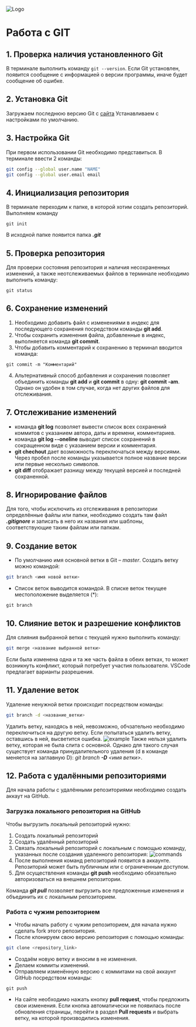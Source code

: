 ![Logo](gitlogo.jpg)
# Работа с GIT
## 1. Проверка наличия установленного Git
В терминале выполнить команду `git --version`. Если Git установлен, появится сообщение с информацией о версии программы, иначе будет сообщение об ошибке.

## 2. Установка Git
Загружаем последнюю версию Git с [сайта](https://git-scm.com/download/)
Устанавливаем с настройками по умолчанию.

## 3. Настройка Git
При первом использовании Git необходимо представиться. В терминале ввести 2 команды:
```Bash
git config --global user.name "NAME"
git config --global user.email email
```

## 4. Инициализация репозитория
В терминале переходим к папке, в которой хотим создать репозиторий. Выполняем команду
```
git init
```
В исходной папке появится папка ***.git***

## 5. Проверка репозитория
Для проверки состояния репозитория и наличия несохраненных изменений, а также неотслеживаемых файлов в терминале необходимо выполнить команду:
```
git status
```

## 6. Сохранение изменений
1. Необходимо добавить файл с изменениями в индекс для последующего сохранения посредством команды **git add**.
2. Чтобы сохранить изменения файла, добавленные в индекс, выполняется команда **git commit**. 
3. Чтобы добавить комментарий к сохранению в терминал вводится команда:
```
git commit -m "Комментарий"
```
4. Альтернативный способ добавления и сохранения позволяет объединить команды **git add** и **git commit** в одну: **git commit -am**. Однако он удобен в том случае, когда нет других файлов для отслеживания.

## 7. Отслеживание изменений
*  команда __git log__ позволяет вывести список всех сохранений коммитов с указанием автора, даты и времени, комментариев. 
* команда __git log --oneline__ выводит список сохранений в сокращенном виде с указанием версии и комментария.
* __git chechout__ дает возможность переключаться между версиями. Через пробел после команды указывается полное название версии или первые несколько символов. 
* __git diff__ отображает разницу между текущей версией и последней сохраненной.

## 8. Игнорирование файлов
Для того, чтобы исключить из отслеживания в репозитории определённые файлы или папки, необходимо создать там файл ***.gitignore*** и записать в него их названия или шаблоны, соответствующие таким файлам или папкам.

## 9. Создание веток
* По умолчанию имя основной ветки в Git – *master*. Создать ветку можно командой:
```Bash
git branch <имя новой ветки>
```
* Список веток выводится командой. В списке веток текущее местоположение выделяется (*):
```
git branch
```

## 10. Слияние веток и разрешение конфликтов
Для слияния выбранной ветки с текущей нужно выполнить команду: 
```Bash
git merge <название выбранной ветки>
```
Если была изменена одна и та же часть файла в обеих ветках, то может возникнуть конфликт, который потребует участия пользователя. VSCode предлагает варианты разрешения.

## 11. Удаление веток
Удаление ненужной ветки происходит посредством команды:
```Bash
git branch -d <название_ветки>
```
Удалить ветку, находясь в ней, невозможно, обчзательно необходимо переключиться на другую ветку. Если попытаться удалить ветку, оставшись в ней, высветится ошибка.
![example](deleteError.PNG)
Также нельзя удалить ветку, которая не была слита с основной. Однако для такого случая существует команда принудалительного удаления (d в команде меняется на заглавную D): *git branch __-D__ <имя ветки>*.

## 12. Работа с удалёнными репозиториями
Для начала работы с удалёнными репозиториями необходимо создать аккаут на GitHub.
### __Загрузка локального репозитория на GitHub__
Чтобы выгрузить локальный репозиторий нужно:
1. Создать локальный репозиторий
2. Создать удалённый репозиторий
3. Связать локальный репозиторий с локальным с помощью команду, указанных после создания удаленного репозитория:
![commands](remote.PNG)
4. После выполнения команд репозиторий появится в аккаунте. Репозиторий может быть публичным или с ограниченным доступом.
5. Для осуществления команды __git push__ необходимо обязательно авторизоваться на внешнем репозитории.

Команда __*git pull*__ позволяет выгрузить все предложенные изменения и объединить их с локальным репозиторием.

### __Работа с чужим репозиторием__
* Чтобы начать работу с чужим репозиторием, для начала нужно сделать fork этого репозитория.
* После клонируем свою версию репозитория с помощью команды:
```Bash
git clone <repository_link>
``` 
* Создаём новую ветку и вносим в не изменения.
* Делаем коммиты изменений.
* Отправляем изменённую версию с коммитами на свой аккаунт GitHub посредством команды:
```
git push
```
* На сайте необходимо нажать кнопку **pull request**, чтобы предложить свои изменения. Если кнопка автоматически не появилась после обновления страницы, перейти в раздел **Pull requests** и выбрать ветку, на которой производились изменения.
